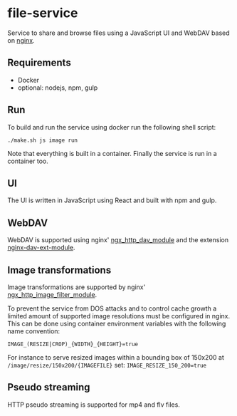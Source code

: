 # file-service
Service to share and browse files using a JavaScript UI and WebDAV based on [nginx](http://nginx.org).


## Requirements

- Docker
- optional: nodejs, npm, gulp


## Run

To build and run the service using docker run the following shell script:
```
./make.sh js image run
```
Note that everything is built in a container. Finally the service is run in a container too.


## UI

The UI is written in JavaScript using React and built with npm and gulp.


## WebDAV

WebDAV is supported using nginx' [ngx_http_dav_module](http://nginx.org/en/docs/http/ngx_http_dav_module.html) and the extension [nginx-dav-ext-module](https://github.com/arut/nginx-dav-ext-module).


## Image transformations

Image transformations are supported by nginx' [ngx_http_image_filter_module](http://nginx.org/en/docs/http/ngx_http_image_filter_module.html).

To prevent the service from DOS attacks and to control cache growth a limited amount of supported image resolutions must be configured in nginx.
This can be done using container environment variables with the following name convention:
```
IMAGE_(RESIZE|CROP)_{WIDTH}_{HEIGHT}=true
```

For instance to serve resized images within a bounding box of 150x200 at `/image/resize/150x200/{IMAGEFILE}` set:
```IMAGE_RESIZE_150_200=true```


## Pseudo streaming

HTTP pseudo streaming is supported for mp4 and flv files.
